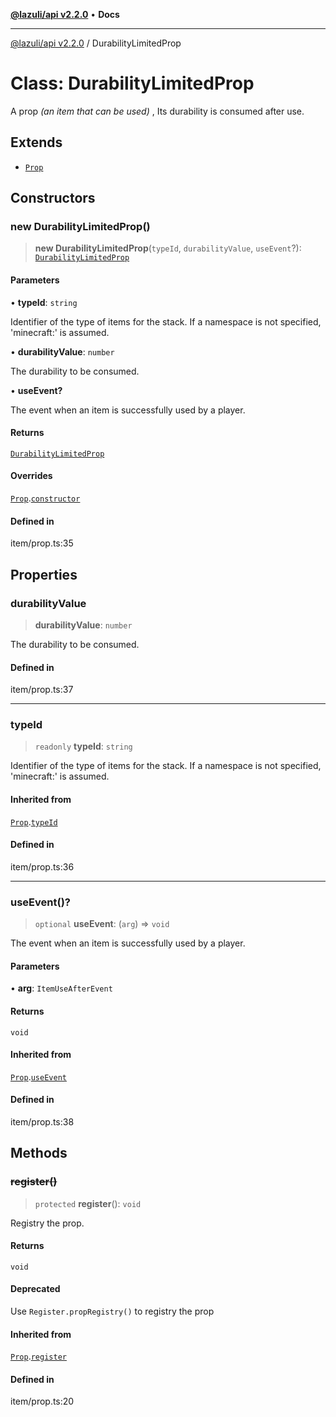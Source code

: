 [**@lazuli/api v2.2.0**](../README.md) • **Docs**

***

[@lazuli/api v2.2.0](../globals.md) / DurabilityLimitedProp

# Class: DurabilityLimitedProp

A prop *(an item that can be used)* , Its durability is consumed after use.

## Extends

- [`Prop`](Prop.md)

## Constructors

### new DurabilityLimitedProp()

> **new DurabilityLimitedProp**(`typeId`, `durabilityValue`, `useEvent`?): [`DurabilityLimitedProp`](DurabilityLimitedProp.md)

#### Parameters

• **typeId**: `string`

Identifier of the type of items for the stack. If a namespace is not specified, 'minecraft:' is assumed.

• **durabilityValue**: `number`

The durability to be consumed.

• **useEvent?**

The event when an item is successfully used by a player.

#### Returns

[`DurabilityLimitedProp`](DurabilityLimitedProp.md)

#### Overrides

[`Prop`](Prop.md).[`constructor`](Prop.md#constructors)

#### Defined in

item/prop.ts:35

## Properties

### durabilityValue

> **durabilityValue**: `number`

The durability to be consumed.

#### Defined in

item/prop.ts:37

***

### typeId

> `readonly` **typeId**: `string`

Identifier of the type of items for the stack. If a namespace is not specified, 'minecraft:' is assumed.

#### Inherited from

[`Prop`](Prop.md).[`typeId`](Prop.md#typeid)

#### Defined in

item/prop.ts:36

***

### useEvent()?

> `optional` **useEvent**: (`arg`) => `void`

The event when an item is successfully used by a player.

#### Parameters

• **arg**: `ItemUseAfterEvent`

#### Returns

`void`

#### Inherited from

[`Prop`](Prop.md).[`useEvent`](Prop.md#useevent)

#### Defined in

item/prop.ts:38

## Methods

### ~~register()~~

> `protected` **register**(): `void`

Registry the prop.

#### Returns

`void`

#### Deprecated

Use `Register.propRegistry()` to registry the prop

#### Inherited from

[`Prop`](Prop.md).[`register`](Prop.md#register)

#### Defined in

item/prop.ts:20
